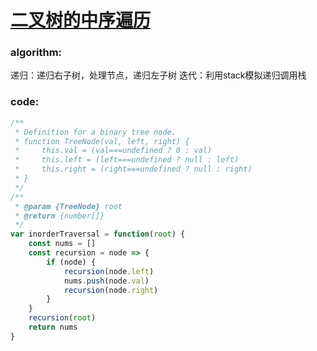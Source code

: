 # [二叉树的中序遍历](https://leetcode-cn.com/leetbook/read/top-interview-questions-medium/xv7pir/)

### algorithm:
递归：递归右子树，处理节点，递归左子树
迭代：利用stack模拟递归调用栈

### code:
```javascript
/**
 * Definition for a binary tree node.
 * function TreeNode(val, left, right) {
 *     this.val = (val===undefined ? 0 : val)
 *     this.left = (left===undefined ? null : left)
 *     this.right = (right===undefined ? null : right)
 * }
 */
/**
 * @param {TreeNode} root
 * @return {number[]}
 */
var inorderTraversal = function(root) {
    const nums = []
    const recursion = node => {
        if (node) {
            recursion(node.left)
            nums.push(node.val)
            recursion(node.right)
        }
    }
    recursion(root)
    return nums
}
```
